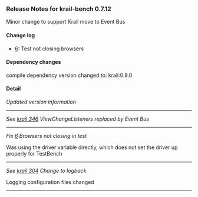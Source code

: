 ### Release Notes for krail-bench 0.7.12

Minor change to support Krail move to Event Bus

#### Change log

-   [6](https://github.com/davidsowerby/krail-bench/issues/6): Test not closing browsers


#### Dependency changes

   compile dependency version changed to: krail:0.9.0

#### Detail

*Updated version information*


---
*See [krail 346](https://github.com/davidsowerby/krail/issues/346) ViewChangeListeners replaced by Event Bus*


---
*Fix [6](https://github.com/davidsowerby/krail-bench/issues/6) Browsers not closing in test*

Was using the driver variable directly, which does not set the driver up properly for TestBench


---
*See [krail 304](https://github.com/davidsowerby/krail/issues/304) Change to logback*

Logging configuration files changed


---
